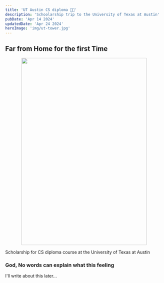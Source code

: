```yaml
---
title: 'UT Austin CS diploma 👨‍💻'
description: 'Schoolarship trip to the University of Texas at Austin'
pubDate: 'Apr 14 2024'
updatedDate: 'Apr 24 2024'
heroImage: 'img/ut-tower.jpg'
---
```


## Far from Home for the first Time

<div align="center" >
<img src="/img/ut-happy.jpg" width="400" height="600"/>
</div>

Scholarship for CS diploma course at the University of Texas at Austin

### God, No words can explain what this feeling

I'll write about this later...
